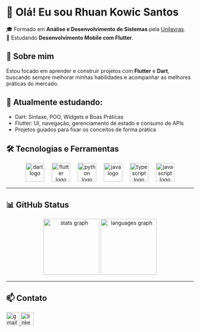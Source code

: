 # 👋 Olá! Eu sou Rhuan Kowic Santos

🎓 Formado em **Análise e Desenvolvimento de Sistemas** pela [Unilavras](https://www.unilavras.edu.br/).  
📱 Estudando **Desenvolvimento Mobile com Flutter**.

## 🚀 Sobre mim

Estou focado em aprender e construir projetos com **Flutter** e **Dart**, buscando sempre melhorar minhas habilidades e acompanhar as melhores práticas do mercado.

## 🧠 Atualmente estudando:
- Dart: Sintaxe, POO, Widgets e Boas Práticas
- Flutter: UI, navegação, gerenciamento de estado e consumo de APIs
- Projetos guiados para fixar os conceitos de forma prática

## 🛠️ Tecnologias e Ferramentas


<div align="center">
  <img src="https://cdn.jsdelivr.net/gh/devicons/devicon/icons/dart/dart-original.svg" height="50" alt="dart logo"  />
  <img width="12" />
  <img src="https://cdn.jsdelivr.net/gh/devicons/devicon/icons/flutter/flutter-original.svg" height="50" alt="flutter logo"  />
  <img width="12" />
  <img src="https://cdn.jsdelivr.net/gh/devicons/devicon/icons/python/python-original.svg" height="50" alt="python logo"  />
  <img width="12" />
  <img src="https://cdn.jsdelivr.net/gh/devicons/devicon/icons/java/java-original.svg" height=50" alt="java logo"  />
  <img width="12" />
  <img src="https://cdn.jsdelivr.net/gh/devicons/devicon/icons/typescript/typescript-original.svg" height="50" alt="typescript logo"  />
  <img width="12" />
  <img src="https://cdn.jsdelivr.net/gh/devicons/devicon/icons/javascript/javascript-original.svg" height="50" alt="javascript logo"  />
</div>


---

## 📊 GitHub Status

<div align="center">
  <img src="https://github-readme-stats.vercel.app/api?username=rhuan-kowic&hide_title=true&hide_rank=false&show_icons=false&include_all_commits=true&count_private=true&disable_animations=false&theme=tokyonight&locale=en&hide_border=false" height="150" alt="stats graph"  />
  <img src="https://github-readme-stats.vercel.app/api/top-langs?username=rhuan-kowic&locale=en&hide_title=false&layout=compact&card_width=320&langs_count=5&theme=tokyonight&hide_border=false" height="150" alt="languages graph"  />
</div>

---

## 📫 Contato

<div align="left">
  <a href="mailto:dev.rhuankowic@gmail.com" target="_blank">
    <img src="https://img.shields.io/static/v1?message=Gmail&logo=gmail&label=&color=D14836&logoColor=white&labelColor=&style=for-the-badge" height="35" alt="gmail logo" />
  </a>
  <a href="https://www.linkedin.com/in/rhuan-kowic-santos/" target="_blank">
    <img src="https://img.shields.io/static/v1?message=LinkedIn&logo=linkedin&label=&color=0077B5&logoColor=white&labelColor=&style=for-the-badge" height="35" alt="linkedin logo" />
  </a>
</div>


